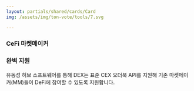 ```yaml
---
layout: partials/shared/cards/Card
img: /assets/img/ton-vote/tools/7.svg

---
```



### CeFi 마켓메이커
### 완벽 지원

유동성 허브 소프트웨어를 통해 DEX는 표준 CEX 오더북 API를 지원해 기존 마켓메이커(MM)들이 DeFi에 참여할 수 있도록 지원합니다.